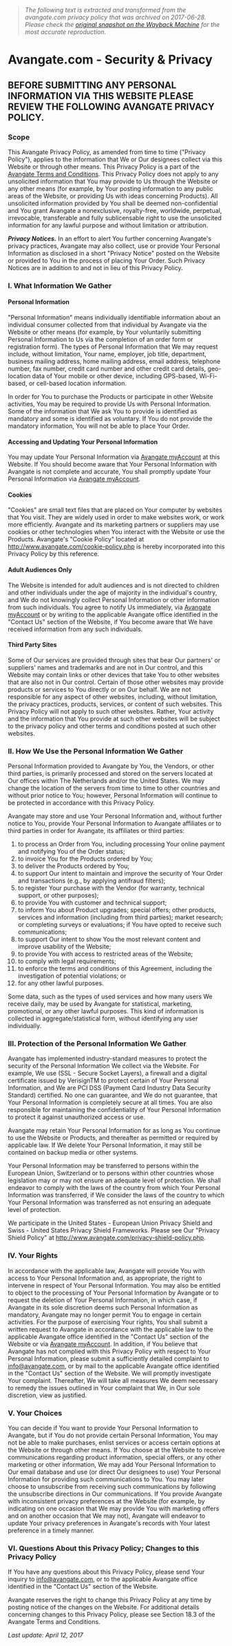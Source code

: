 > *The following text is extracted and transformed from the avangate.com privacy policy that was archived on 2017-06-28. Please check the [original snapshot on the Wayback Machine](https://web.archive.org/web/20170628083538id_/http%3A//www.avangate.com/privacy.php) for the most accurate reproduction.*

# Avangate.com - Security & Privacy

##  BEFORE SUBMITTING ANY PERSONAL INFORMATION VIA THIS WEBSITE PLEASE REVIEW THE FOLLOWING AVANGATE PRIVACY POLICY. 

###  Scope 

This Avangate Privacy Policy, as amended from time to time ("Privacy Policy"), applies to the information that We or Our designees collect via this Website or through other means. This Privacy Policy is a part of the [Avangate Terms and Conditions](https://web.archive.org/terms.php). This Privacy Policy does not apply to any unsolicited information that You may provide to Us through the Website or any other means (for example, by Your posting information to any public areas of the Website, or providing Us with ideas concerning Products). All unsolicited information provided by You shall be deemed non-confidential and You grant Avangate a nonexclusive, royalty-free, worldwide, perpetual, irrevocable, transferable and fully sublicensable right to use the unsolicited information for any lawful purpose and without limitation or attribution. 

**_Privacy Notices._** In an effort to alert You further concerning Avangate's privacy practices, Avangate may also collect, use or provide Your Personal Information as disclosed in a short "Privacy Notice" posted on the Website or provided to You in the process of placing Your Order. Such Privacy Notices are in addition to and not in lieu of this Privacy Policy. 

###  I. What Information We Gather 

####  Personal Information 

"Personal Information" means individually identifiable information about an individual consumer collected from that individual by Avangate via the Website or other means (for example, by Your voluntarily submitting Personal Information to Us via the completion of an order form or registration form). The types of Personal Information that We may request include, without limitation, Your name, employer, job title, department, business mailing address, home mailing address, email address, telephone number, fax number, credit card number and other credit card details, geo-location data of Your mobile or other device, including GPS-based, Wi-Fi-based, or cell-based location information. 

In order for You to purchase the Products or participate in other Website activities, You may be required to provide Us with Personal Information. Some of the information that We ask You to provide is identified as mandatory and some is identified as voluntary. If You do not provide the mandatory information, You will not be able to place Your Order. 

####  Accessing and Updating Your Personal Information 

You may update Your Personal Information via [Avangate myAccount](https://web.archive.org/login/) at this Website. If You should become aware that Your Personal Information with Avangate is not complete and accurate, You shall promptly update Your Personal Information via [Avangate myAccount](https://web.archive.org/login/). 

####  Cookies 

"Cookies" are small text files that are placed on Your computer by websites that You visit. They are widely used in order to make websites work, or work more efficiently. Avangate and its marketing partners or suppliers may use cookies or other technologies when You interact with the Website or use the Products. Avangate's "Cookie Policy" located at <http://www.avangate.com/cookie-policy.php> is hereby incorporated into this Privacy Policy by this reference. 

####  Adult Audiences Only 

The Website is intended for adult audiences and is not directed to children and other individuals under the age of majority in the individual's country, and We do not knowingly collect Personal Information or other information from such individuals. You agree to notify Us immediately, via [Avangate myAccount](https://web.archive.org/login/) or by writing to the applicable Avangate office identified in the "Contact Us" section of the Website, if You become aware that We have received information from any such individuals. 

####  Third Party Sites 

Some of Our services are provided through sites that bear Our partners' or suppliers' names and trademarks and are not in Our control, and this Website may contain links or other devices that take You to other websites that are also not in Our control. Certain of those other websites may provide products or services to You directly or on Our behalf. We are not responsible for any aspect of other websites, including, without limitation, the privacy practices, products, services, or content of such websites. This Privacy Policy will not apply to such other websites. Rather, Your activity and the information that You provide at such other websites will be subject to the privacy policy and other terms and conditions posted at such other websites. 

###  II. How We Use the Personal Information We Gather 

Personal Information provided to Avangate by You, the Vendors, or other third parties, is primarily processed and stored on the servers located at Our offices within The Netherlands and/or the United States. We may change the location of the servers from time to time to other countries and without prior notice to You; however, Personal Information will continue to be protected in accordance with this Privacy Policy. 

Avangate may store and use Your Personal Information and, without further notice to You, provide Your Personal Information to Avangate affiliates or to third parties in order for Avangate, its affiliates or third parties: 

  1. to process an Order from You, including processing Your online payment and notifying You of the Order status; 
  2. to invoice You for the Products ordered by You; 
  3. to deliver the Products ordered by You; 
  4. to support Our intent to maintain and improve the security of Your Order and transactions (e.g., by applying antifraud filters); 
  5. to register Your purchase with the Vendor (for warranty, technical support, or other purposes); 
  6. to provide You with customer and technical support; 
  7. to inform You about Product upgrades; special offers; other products, services and information (including from third parties); market research; or completing surveys or evaluations; if You have opted to receive such communications; 
  8. to support Our intent to show You the most relevant content and improve usability of the Website; 
  9. to provide You with access to restricted areas of the Website; 
  10. to comply with legal requirements; 
  11. to enforce the terms and conditions of this Agreement, including the investigation of potential violations; or 
  12. for any other lawful purposes. 



Some data, such as the types of used services and how many users We receive daily, may be used by Avangate for statistical, marketing, promotional, or any other lawful purposes. This kind of information is collected in aggregate/statistical form, without identifying any user individually. 

###  III. Protection of the Personal Information We Gather 

Avangate has implemented industry-standard measures to protect the security of the Personal Information We collect via the Website. For example, We use (SSL - Secure Socket Layers), a firewall and a digital certificate issued by VerisignTM to protect certain of Your Personal Information, and We are PCI DSS (Payment Card Industry Data Security Standard) certified. No one can guarantee, and We do not guarantee, that Your Personal Information is completely secure at all times. You are also responsible for maintaining the confidentiality of Your Personal Information to protect it against unauthorized access or use. 

Avangate may retain Your Personal Information for as long as You continue to use the Website or Products, and thereafter as permitted or required by applicable law. If We delete Your Personal Information, it may still be contained on backup media or other systems. 

Your Personal Information may be transferred to persons within the European Union, Switzerland or to persons within other countries whose legislation may or may not ensure an adequate level of protection. We shall endeavor to comply with the laws of the country from which Your Personal Information was transferred, if We consider the laws of the country to which Your Personal Information was transferred as not ensuring an adequate level of protection. 

We participate in the United States - European Union Privacy Shield and Swiss - United States Privacy Shield Frameworks. Please see Our "Privacy Shield Policy" at <http://www.avangate.com/privacy-shield-policy.php>. 

###  IV. Your Rights 

In accordance with the applicable law, Avangate will provide You with access to Your Personal Information and, as appropriate, the right to intervene in respect of Your Personal Information. You may also be entitled to object to the processing of Your Personal Information by Avangate or to request the deletion of Your Personal Information, in which case, if Avangate in its sole discretion deems such Personal Information as mandatory, Avangate may no longer permit You to engage in certain activities. For the purpose of exercising Your rights, You shall submit a written request to Avangate in accordance with the applicable law to the applicable Avangate office identified in the "Contact Us" section of the Website or via [Avangate myAccount](https://web.archive.org/login/). In addition, if You believe that Avangate has not complied with this Privacy Policy with respect to Your Personal Information, please submit a sufficiently detailed complaint to info@avangate.com, or by mail to the applicable Avangate office identified in the "Contact Us" section of the Website. We will promptly investigate Your complaint. Thereafter, We will take all measures We deem necessary to remedy the issues outlined in Your complaint that We, in Our sole discretion, view as justified. 

###  V. Your Choices 

You can decide if You want to provide Your Personal Information to Avangate, but if You do not provide certain Personal Information, You may not be able to make purchases, enlist services or access certain options at the Website or through other means. If You choose at the Website to receive communications regarding product information, special offers, or any other marketing or other information, We may add Your Personal Information to Our email database and use (or direct Our designees to use) Your Personal Information for providing such communications to You. You may later choose to unsubscribe from receiving such communications by following the unsubscribe directions in Our communications. If You provide Avangate with inconsistent privacy preferences at the Website (for example, by indicating on one occasion that We may provide You with marketing offers and on another occasion that We may not), Avangate will endeavor to update Your privacy preferences in Avangate's records with Your latest preference in a timely manner. 

###  VI. Questions About this Privacy Policy; Changes to this Privacy Policy 

If You have any questions about this Privacy Policy, please send Your inquiry to info@avangate.com, or to the applicable Avangate office identified in the "Contact Us" section of the Website. 

Avangate reserves the right to change this Privacy Policy at any time by posting notice of the changes on the Website. For additional details concerning changes to this Privacy Policy, please see Section 18.3 of the Avangate Terms and Conditions. 

_Last update: April 12, 2017_
